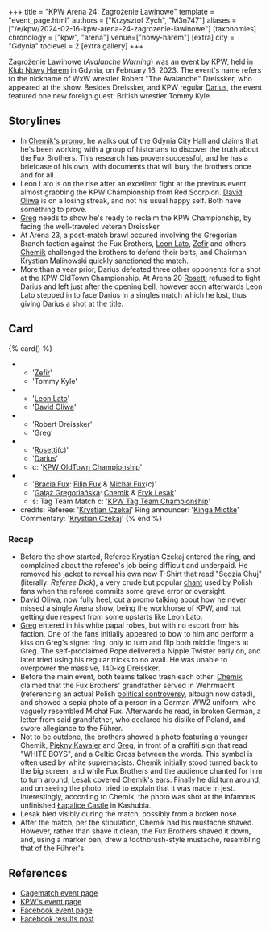 +++
title = "KPW Arena 24: Zagrożenie Lawinowe"
template = "event_page.html"
authors = ["Krzysztof Zych", "M3n747"]
aliases = ["/e/kpw/2024-02-16-kpw-arena-24-zagrozenie-lawinowe"]
[taxonomies]
chronology = ["kpw", "arena"]
venue=["nowy-harem"]
[extra]
city = "Gdynia"
toclevel = 2
[extra.gallery]
+++

Zagrożenie Lawinowe (_Avalanche Warning_) was an event by [KPW](@/o/kpw.md), held in [Klub Nowy Harem](@/v/atlantic-nh-gdynia.md) in Gdynia, on February 16, 2023.
The event's name refers to the nickname of WxW wrestler Robert "The Avalanche" Dreissker, who appeared at the show. Besides Dreissker, and KPW regular [Darius](@/w/darius.md), the event featured one new foreign guest: British wrestler Tommy Kyle.

## Storylines

* In [Chemik's promo][chemik-promo], he walks out of the Gdynia City Hall and claims that he's been working with a group of historians to discover the truth about the Fux Brothers. This research has proven successful, and he has a briefcase of his own, with documents that will bury the brothers once and for all.
* Leon Lato is on the rise after an excellent fight at the previous event, almost grabbing the KPW Championship from Red Scorpion. [David Oliwa](@/w/david-oliwa.md) is on a losing streak, and not his usual happy self. Both have something to prove.
* [Greg](@/w/greg.md) needs to show he's ready to reclaim the KPW Championship, by facing the well-traveled veteran Dreissker.
* At Arena 23, a post-match brawl occured involving the Gregorian Branch faction against the Fux Brothers, [Leon Lato](@/w/leon-lato.md), [Zefir](@/w/zefir.md) and others. [Chemik](@/w/chemik.md) challenged the brothers to defend their belts, and Chairman Krystian Malinowski quickly sanctioned the match.
* More than a year prior, Darius defeated three other opponents for a shot at the KPW OldTown Championship. At Arena 20 [Rosetti](@/w/rosetti.md) refused to fight Darius and left just after the opening bell, however soon afterwards Leon Lato stepped in to face Darius in a singles match which he lost, thus giving Darius a shot at the title.

## Card

{% card() %}
- - '[Zefir](@/w/zefir.md)'
  - 'Tommy Kyle'
- - '[Leon Lato](@/w/leon-lato.md)'
  - '[David Oliwa](@/w/david-oliwa.md)'
- - 'Robert Dreissker'
  - '[Greg](@/w/greg.md)'
- - '[Rosetti](@/w/rosetti.md)(c)'
  - '[Darius](@/w/darius.md)'
  - c: '[KPW OldTown Championship](@/c/kpw-old-town-championship.md)'
- - '[Bracia Fux](@/tt/bracia-fux.md): [Filip Fux](@/w/filip-fux.md) & [Michał Fux](@/w/michal-fux.md)(c)'
  - '[Gałąź Gregoriańska](@/tt/galaz-gregorianska.md): [Chemik](@/w/chemik.md) & [Eryk Lesak](@/w/eryk-lesak.md)'
  - s: Tag Team Match
    c: '[KPW Tag Team Championship](@/c/kpw-tag-team-championship.md)'
- credits:
    Referee: '[Krystian Czekaj](@/w/krystian-czekaj.md)'
    Ring announcer: '[Kinga Miotke](@/w/kinga-miotke.md)'
    Commentary: '[Krystian Czekaj](@/w/krystian-czekaj.md)'
{% end %}

### Recap

* Before the show started, Referee Krystian Czekaj entered the ring, and complained about the referee's job being difficult and underpaid. He removed his jacket to reveal his own new T-Shirt that read "Sędzia Chuj" (literally: _Referee Dick_), a very crude but popular [chant](@/a/polish-wrestling-chants.md) used by Polish fans when the referee commits some grave error or oversight.
* [David Oliwa](@/w/david-oliwa.md), now fully heel, cut a promo talking about how he never missed a single Arena show, being the workhorse of KPW, and not getting due respect from some upstarts like Leon Lato.
* [Greg](@/w/greg.md) entered in his white papal robes, but with no escort from his faction. One of the fans initially appeared to bow to him and perform a kiss on Greg's signet ring, only to turn and flip both middle fingers at Greg. The self-proclaimed Pope delivered a Nipple Twister early on, and later tried using his regular tricks to no avail. He was unable to overpower the massive, 140-kg Dreissker.
* Before the main event, both teams talked trash each other. [Chemik](@/w/chemik.md) claimed that the Fux Brothers' grandfather served in Wehrmacht (referencing an actual Polish [political controversy][jozef-tusk], altough now dated), and showed a sepia photo of a person in a German WW2 uniform, who vaguely resembled Michał Fux. Afterwards he read, in broken German, a letter from said grandfather, who declared his dislike of Poland, and swore allegiance to the Führer.
* Not to be outdone, the brothers showed a photo featuring a younger Chemik, [Piękny Kawaler](@/w/piekny-kawaler.md) and [Greg](@/w/greg.md), in front of a graffiti sign that read "WHITE BOYS", and a Celtic Cross between the words. This symbol is often used by white supremacists. Chemik initially stood turned back to the big screen, and while Fux Brothers and the audience chanted for him to turn around, Lesak covered Chemik's ears. Finally he did turn around, and on seeing the photo, tried to explain that it was made in jest. Interestingly, according to Chemik, the photo was shot at the infamous unfinished [Łapalice Castle][castle-atlasobscura] in Kashubia.
* Lesak bled visibly during the match, possibly from a broken nose.
* After the match, per the stipulation, Chemik had his mustache shaved. However, rather than shave it clean, the Fux Brothers shaved it down, and, using a marker pen, drew a toothbrush-style mustache, resembling that of the Führer's.

## References

* [Cagematch event page](https://www.cagematch.net/?id=1&nr=386714)
* [KPW's event page](https://kpwrestling.pl/events/kpw-arena-24/)
* [Facebook event page](https://www.facebook.com/events/1534607143966408)
* [Facebook results post](https://www.facebook.com/kpwrestling/posts/pfbid0ZkugmbnioRv6wGJfMuscHKjE7KUiPxe76oXmPZLJCq2QsKnJHG4NKaerQjAe4nRsl)

[chemik-promo]: https://www.youtube.com/watch?v=8vO_52VRL74
[castle-wiki]: https://commons.wikimedia.org/wiki/File:Castle_in_%C5%81apalice_-_panoramio_(1).jpg
[castle-atlasobscura]: https://www.atlasobscura.com/places/lapalice-castle
[jozef-tusk]: https://en.wikipedia.org/wiki/Józef_Tusk
